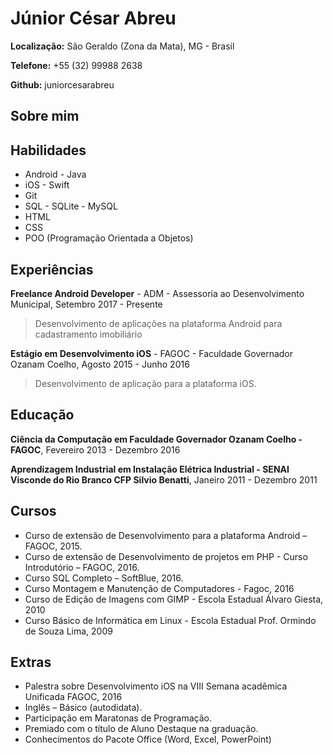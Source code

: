 # Júnior César Abreu

**Localização:** São Geraldo (Zona da Mata), MG - Brasil

**Telefone:** +55 (32) 99988 2638

**Github:** juniorcesarabreu

## Sobre mim



## Habilidades

* Android - Java
* iOS - Swift
* Git
* SQL - SQLite - MySQL
* HTML
* CSS
* POO (Programação Orientada a Objetos)

## Experiências

**Freelance Android Developer** - ADM - Assessoria ao Desenvolvimento Municipal, Setembro 2017 - Presente

>Desenvolvimento de aplicações na plataforma Android para cadastramento imobiliário

**Estágio em Desenvolvimento iOS** - FAGOC - Faculdade Governador Ozanam Coelho, Agosto 2015 - Junho 2016

>Desenvolvimento de aplicação para a plataforma iOS.

## Educação

**Ciência da Computação em Faculdade Governador Ozanam Coelho - FAGOC**, Fevereiro 2013 - Dezembro 2016 

**Aprendizagem Industrial em Instalação Elétrica Industrial  - SENAI Visconde do Rio Branco CFP Silvio Benatti**, Janeiro 2011 - Dezembro 2011 

## Cursos

* Curso de extensão de Desenvolvimento para a plataforma Android – FAGOC, 2015.
* Curso de extensão de Desenvolvimento de projetos em PHP - Curso Introdutório – FAGOC, 2016.
* Curso SQL Completo – SoftBlue, 2016.
* Curso Montagem e Manutenção de Computadores - Fagoc, 2016
* Curso de Edição de Imagens com GIMP - Escola Estadual Álvaro Giesta, 2010
* Curso Básico de Informática em Linux - Escola Estadual Prof. Ormindo de Souza Lima, 2009

## Extras

* Palestra sobre Desenvolvimento iOS na VIII Semana acadêmica Unificada FAGOC, 2016
* Inglês – Básico (autodidata).
* Participação em Maratonas de Programação.
* Premiado com o título de Aluno Destaque na graduação.
* Conhecimentos do Pacote Office (Word, Excel, PowerPoint)
